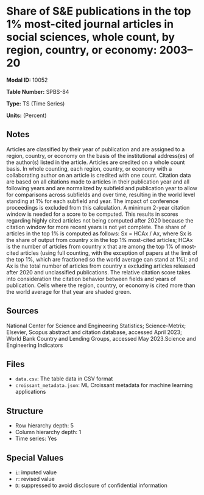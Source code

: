 # Share of S&E publications in the top 1% most-cited journal articles in social sciences, whole count, by region, country, or economy: 2003–20

**Modal ID:** 10052

**Table Number:** SPBS-84

**Type:** TS (Time Series)

**Units:** (Percent)

## Notes

Articles are classified by their year of publication and are assigned to a region, country, or economy on the basis of the institutional address(es) of the author(s) listed in the article. Articles are credited on a whole count basis. In whole counting, each region, country, or economy with a collaborating author on an article is credited with one count. Citation data are based on all citations made to articles in their publication year and all following years and are normalized by subfield and publication year to allow for comparisons across subfields and over time, resulting in the world level standing at 1% for each subfield and year. The impact of conference proceedings is excluded from this calculation. A minimum 2-year citation window is needed for a score to be computed. This results in scores regarding highly cited articles not being computed after 2020 because the citation window for more recent years is not yet complete. The share of articles in the top 1% is computed as follows: Sx = HCAx / Ax, where Sx is the share of output from country x in the top 1% most-cited articles; HCAx is the number of articles from country x that are among the top 1% of most-cited articles (using full counting, with the exception of papers at the limit of the top 1%, which are fractioned so the world average can stand at 1%); and Ax is the total number of articles from country x excluding articles released after 2020 and unclassified publications. The relative citation score takes into consideration the citation behavior between fields and years of publication. Cells where the region, country, or economy is cited more than the world average for that year are shaded green.

## Sources

National Center for Science and Engineering Statistics; Science-Metrix; Elsevier, Scopus abstract and citation database, accessed April 2023; World Bank Country and Lending Groups, accessed May 2023.Science and Engineering Indicators

## Files

- `data.csv`: The table data in CSV format
- `croissant_metadata.json`: ML Croissant metadata for machine learning applications

## Structure

- Row hierarchy depth: 5
- Column hierarchy depth: 1
- Time series: Yes

## Special Values

- `i`: imputed value
- `r`: revised value
- `D`: suppressed to avoid disclosure of confidential information
